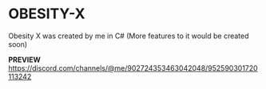 # OBESITY-X
Obesity X was created by me in C# (More features to it would be created soon)

**PREVIEW**
https://discord.com/channels/@me/902724353463042048/952590301720113242
